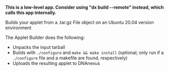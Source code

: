 **This is a low-level app. Consider using "dx build --remote" instead, which calls this app internally.**

Builds your applet from a .tar.gz File object on an Ubuntu 20.04 version environment

The Applet Builder does the following:

* Unpacks the input tarball
* Builds with `./configure` and `make && make install` (optional; only run if a `./configure` file and a makefile are found, respectively)
* Uploads the resulting applet to DNAnexus
